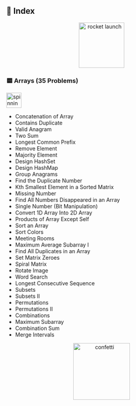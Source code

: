 ## 🚀 Index

<p align="center">
  <!-- Quirky “let’s dive in” rocket launch -->
  <img src="https://media.giphy.com/media/26tOZ42Mg6pbTUPHW/giphy.gif" width="120" alt="rocket launch" />
</p>

### 🟨 Arrays (35 Problems)  
<img src="https://media.giphy.com/media/3oEduSbSGpGaRX2Vri/giphy.gif" width="40" alt="spinning puzzle pieces" style="vertical-align:middle"/>

* Concatenation of Array  
* Contains Duplicate  
* Valid Anagram  
* Two Sum  
* Longest Common Prefix  
* Remove Element  
* Majority Element  
* Design HashSet  
* Design HashMap  
* Group Anagrams  
* Find the Duplicate Number  
* Kth Smallest Element in a Sorted Matrix  
* Missing Number  
* Find All Numbers Disappeared in an Array  
* Single Number (Bit Manipulation)  
* Convert 1D Array Into 2D Array  
* Products of Array Except Self  
* Sort an Array  
* Sort Colors  
* Meeting Rooms  
* Maximum Average Subarray I  
* Find All Duplicates in an Array  
* Set Matrix Zeroes  
* Spiral Matrix  
* Rotate Image  
* Word Search  
* Longest Consecutive Sequence  
* Subsets  
* Subsets II  
* Permutations  
* Permutations II  
* Combinations  
* Maximum Subarray  
* Combination Sum  
* Merge Intervals  

<p align="center">
  <!-- A festive confetti burst at the end -->
  <img src="https://media.giphy.com/media/3o6Mbbs879ozZ9Yic0/giphy.gif" width="150" alt="confetti" />
</p>

